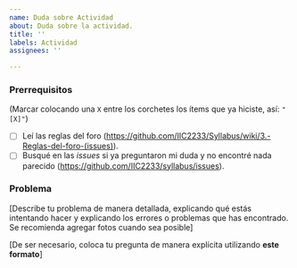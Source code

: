 ```yaml
---
name: Duda sobre Actividad
about: Duda sobre la actividad.
title: ''
labels: Actividad
assignees: ''

---
```


<!-- **Esta es una plantilla para que dejes dudas relacionadas con la actividad actual. Si tienes dudas de otro tipo, utiliza la plantilla apropiada. Recuerda utilizar la pestaña "Preview" para ver cómo se vería tu *issue* antes de publicarla.** -->

### Prerrequisitos
(Marcar colocando una `X` entre los corchetes los ítems que ya hiciste, así: `"[X]"`)

* [ ] Leí las reglas del foro (https://github.com/IIC2233/Syllabus/wiki/3.-Reglas-del-foro-(issues)).
* [ ] Busqué en las *issues* si ya preguntaron mi duda y no encontré nada parecido (https://github.com/IIC2233/syllabus/issues).

### Problema

[Describe tu problema de manera detallada, explicando qué estás intentando hacer y explicando los errores o problemas que has encontrado. Se recomienda agregar fotos cuando sea posible]

[De ser necesario, coloca tu pregunta de manera explícita utilizando **este formato**]
